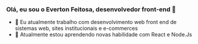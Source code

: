 ### Olá, eu sou o Everton Feitosa, desenvolvedor front-end 👋
- 🔭 Eu atualmente trabalho com desenvolvimento web front end de sistemas web, sites institucionais e e-commerces
- 🌱 Atualmente estou aprendendo novas habilidade com React e Node.Js

